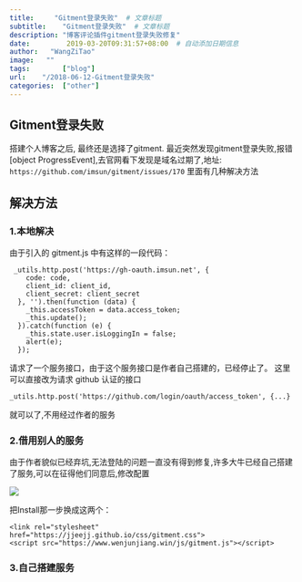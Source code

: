```yaml
---
title:     "Gitment登录失败"  # 文章标题
subtitle:    "Gitment登录失败"  # 文章标题
description: "博客评论插件gitment登录失败修复"
date:         2019-03-20T09:31:57+08:00  # 自动添加日期信息
author:   "WangZiTao"
image:   ""
tags:        ["blog"]
url:    "/2018-06-12-Gitment登录失败"
categories:  ["other"]
---
```

## Gitment登录失败
搭建个人博客之后, 最终还是选择了gitment. 最近突然发现gitment登录失败,报错 [object ProgressEvent],去官网看下发现是域名过期了,地址:
  `https://github.com/imsun/gitment/issues/170`
里面有几种解决方法
## 解决方法
### 1.本地解决
由于引入的 gitment.js 中有这样的一段代码：
  ```
   _utils.http.post('https://gh-oauth.imsun.net', {
      code: code,
      client_id: client_id,
      client_secret: client_secret
    }, '').then(function (data) {
      _this.accessToken = data.access_token;
      _this.update();
    }).catch(function (e) {
      _this.state.user.isLoggingIn = false;
      alert(e);
    });

  ```
请求了一个服务接口，由于这个服务接口是作者自己搭建的，已经停止了。
这里可以直接改为请求 github 认证的接口
 ```
 _utils.http.post('https://github.com/login/oauth/access_token', {...}
 ```
就可以了,不用经过作者的服务

### 2.借用别人的服务
由于作者貌似已经弃坑,无法登陆的问题一直没有得到修复,许多大牛已经自己搭建了服务,可以在征得他们同意后,修改配置

![](
https://wangzitao-blog.oss-cn-hangzhou.aliyuncs.com/18/06/001.png)

把Install那一步换成这两个：
   ```
   <link rel="stylesheet" href="https://jjeejj.github.io/css/gitment.css">
   <script src="https://www.wenjunjiang.win/js/gitment.js"></script>
   ```
### 3.自己搭建服务
